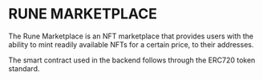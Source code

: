 # RUNE MARKETPLACE

The Rune Marketplace is an NFT marketplace that provides users with the ability to mint readily available NFTs for a certain price, to their addresses.

The smart contract used in the backend follows through the ERC720 token standard.
